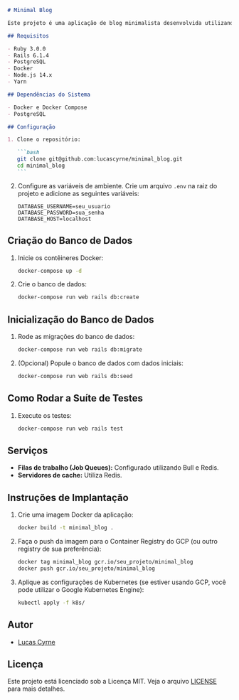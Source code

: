 ````markdown
# Minimal Blog

Este projeto é uma aplicação de blog minimalista desenvolvida utilizando Ruby on Rails para o backend e Next.js para o frontend. A aplicação é containerizada utilizando Docker e está configurada para ser implantada no Google Cloud Platform (GCP).

## Requisitos

- Ruby 3.0.0
- Rails 6.1.4
- PostgreSQL
- Docker
- Node.js 14.x
- Yarn

## Dependências do Sistema

- Docker e Docker Compose
- PostgreSQL

## Configuração

1. Clone o repositório:

   ```bash
   git clone git@github.com:lucascyrne/minimal_blog.git
   cd minimal_blog
   ```
````

2. Configure as variáveis de ambiente. Crie um arquivo `.env` na raiz do projeto e adicione as seguintes variáveis:

   ```env
   DATABASE_USERNAME=seu_usuario
   DATABASE_PASSWORD=sua_senha
   DATABASE_HOST=localhost
   ```

## Criação do Banco de Dados

1. Inicie os contêineres Docker:

   ```bash
   docker-compose up -d
   ```

2. Crie o banco de dados:

   ```bash
   docker-compose run web rails db:create
   ```

## Inicialização do Banco de Dados

1. Rode as migrações do banco de dados:

   ```bash
   docker-compose run web rails db:migrate
   ```

2. (Opcional) Popule o banco de dados com dados iniciais:

   ```bash
   docker-compose run web rails db:seed
   ```

## Como Rodar a Suíte de Testes

1. Execute os testes:

   ```bash
   docker-compose run web rails test
   ```

## Serviços

- **Filas de trabalho (Job Queues):** Configurado utilizando Bull e Redis.
- **Servidores de cache:** Utiliza Redis.

## Instruções de Implantação

1. Crie uma imagem Docker da aplicação:

   ```bash
   docker build -t minimal_blog .
   ```

2. Faça o push da imagem para o Container Registry do GCP (ou outro registry de sua preferência):

   ```bash
   docker tag minimal_blog gcr.io/seu_projeto/minimal_blog
   docker push gcr.io/seu_projeto/minimal_blog
   ```

3. Aplique as configurações de Kubernetes (se estiver usando GCP, você pode utilizar o Google Kubernetes Engine):

   ```bash
   kubectl apply -f k8s/
   ```

## Autor

- [Lucas Cyrne](https://github.com/lucascyrne)

## Licença

Este projeto está licenciado sob a Licença MIT. Veja o arquivo [LICENSE](LICENSE) para mais detalhes.
